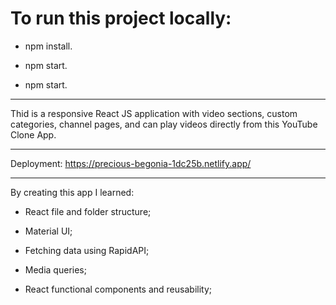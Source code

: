 # To run this project locally:

* npm install.

* npm start.

* npm start.

-----------------------------------------------------
Thid is a responsive React JS application with video sections, custom categories, channel pages, and can play videos directly from this YouTube Clone App.

-------------------------------------------------------
Deployment: https://precious-begonia-1dc25b.netlify.app/

-----------------------------------------------------------
By creating this app I learned:

* React file and folder structure;

* Material UI;

* Fetching data using RapidAPI;

* Media queries;

* React functional components and reusability;

